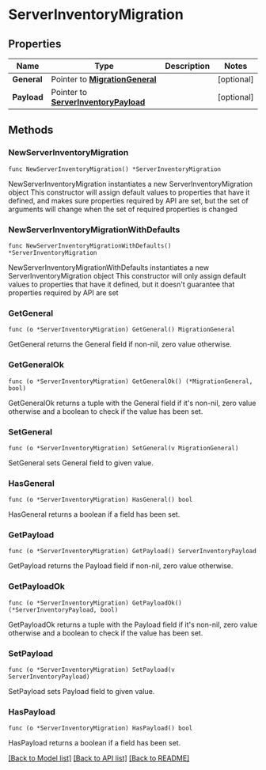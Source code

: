 # ServerInventoryMigration

## Properties

Name | Type | Description | Notes
------------ | ------------- | ------------- | -------------
**General** | Pointer to [**MigrationGeneral**](MigrationGeneral.md) |  | [optional] 
**Payload** | Pointer to [**ServerInventoryPayload**](ServerInventoryPayload.md) |  | [optional] 

## Methods

### NewServerInventoryMigration

`func NewServerInventoryMigration() *ServerInventoryMigration`

NewServerInventoryMigration instantiates a new ServerInventoryMigration object
This constructor will assign default values to properties that have it defined,
and makes sure properties required by API are set, but the set of arguments
will change when the set of required properties is changed

### NewServerInventoryMigrationWithDefaults

`func NewServerInventoryMigrationWithDefaults() *ServerInventoryMigration`

NewServerInventoryMigrationWithDefaults instantiates a new ServerInventoryMigration object
This constructor will only assign default values to properties that have it defined,
but it doesn't guarantee that properties required by API are set

### GetGeneral

`func (o *ServerInventoryMigration) GetGeneral() MigrationGeneral`

GetGeneral returns the General field if non-nil, zero value otherwise.

### GetGeneralOk

`func (o *ServerInventoryMigration) GetGeneralOk() (*MigrationGeneral, bool)`

GetGeneralOk returns a tuple with the General field if it's non-nil, zero value otherwise
and a boolean to check if the value has been set.

### SetGeneral

`func (o *ServerInventoryMigration) SetGeneral(v MigrationGeneral)`

SetGeneral sets General field to given value.

### HasGeneral

`func (o *ServerInventoryMigration) HasGeneral() bool`

HasGeneral returns a boolean if a field has been set.

### GetPayload

`func (o *ServerInventoryMigration) GetPayload() ServerInventoryPayload`

GetPayload returns the Payload field if non-nil, zero value otherwise.

### GetPayloadOk

`func (o *ServerInventoryMigration) GetPayloadOk() (*ServerInventoryPayload, bool)`

GetPayloadOk returns a tuple with the Payload field if it's non-nil, zero value otherwise
and a boolean to check if the value has been set.

### SetPayload

`func (o *ServerInventoryMigration) SetPayload(v ServerInventoryPayload)`

SetPayload sets Payload field to given value.

### HasPayload

`func (o *ServerInventoryMigration) HasPayload() bool`

HasPayload returns a boolean if a field has been set.


[[Back to Model list]](../README.md#documentation-for-models) [[Back to API list]](../README.md#documentation-for-api-endpoints) [[Back to README]](../README.md)


